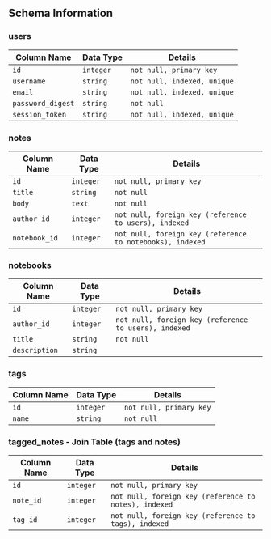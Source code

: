 ## Schema Information

### users

| Column Name |	Data Type |	Details |
|----------|------------|---------|
| `id` |	`integer` |	`not null, primary key` |
| `username`	| `string` | `not null, indexed, unique` |
| `email`	| `string`	| `not null, indexed, unique` |
| `password_digest`	| `string`	| `not null` |
| `session_token`	| `string`	| `not null, indexed, unique` |

### notes

| Column Name | Data Type |	Details |
|-------------|-----------|---------|
| `id` |	`integer` |	`not null, primary key` |
| `title` |	`string` |	`not null` |
| `body` |	`text` |	`not null` |
| `author_id` |	`integer` |	`not null, foreign key (reference to users), indexed` |
| `notebook_id` |	`integer` |	`not null, foreign key (reference to notebooks), indexed` |

### notebooks

| Column Name |	Data Type |	Details |
|-------------|-----------|----------|
| `id` |	`integer` |	`not null, primary key` |
| `author_id` |	`integer` |	`not null, foreign key (reference to users), indexed` |
| `title` |	`string` |	`not null` |
| `description` |	`string` |

### tags

| Column Name |	Data Type |	Details |
|-------------|-----------|---------|
| `id` |	`integer` |	`not null, primary key` |
| `name` |	`string` |	`not null` |

### tagged_notes - Join Table (tags and notes)

| Column Name |	Data Type |	Details |
|-------------|-----------|---------|
| `id` |	`integer` |	`not null, primary key` |
| `note_id` |	`integer` |	`not null, foreign key (reference to notes), indexed` |
| `tag_id` |	`integer` |	`not null, foreign key (reference to tags), indexed` |
